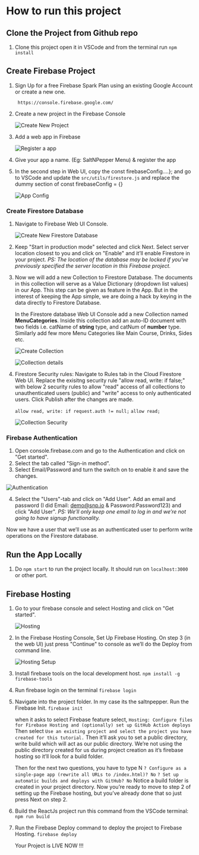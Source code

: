 # How to run this project
## Clone the Project from Github repo 

1. Clone this project open it in VSCode and from the terminal run 
	`npm install`

## Create Firebase Project 

1. Sign Up for a free Firebase Spark Plan using an existing Google Account or create a new one.
		
		https://console.firebase.google.com/

2. Create a new project in the Firebase Console

	![Create New Project](/src/assets/help/create_project.png)

3. Add a web app in Firebase

	![Register a app](/src/assets/help/add_an_app.png)

4. Give your app a name. (Eg: SaltNPepper Menu) & register the app

5. In the second step in Web UI, copy the 
	const firebaseConfig....}; 
	and go to VSCode and update the `src/utils/firestore.js` and replace the dummy section of const firebaseConfig = {}

	![App Config](/src/assets/help/app_config.png)

### Create Firestore Database

1. Navigate to Firebase Web UI Console.

	![Create New Firestore Database](/src/assets/help/create_firestore.png)

2. Keep "Start in production mode" selected and click Next. Select server location closest to you and click on "Enable" and it’ll enable Firestore in your project.
*PS: The location of the database may be locked if you've previously specified the server location in this Firebase project.*

3. Now we will add a new Collection to Firestore Database. The documents in this collection will serve as a Value Dictionary (dropdown list values) in our App. This step can be given as feature in the App. But in the interest of keeping the App simple, we are doing a hack by keying in the data directly to Firestore Database.

	In the Firestore database Web UI Console add a new Collection named **MenuCategories**. Inside this collection add an auto-ID document with two fields i.e. catName of **string** type, and catNum of **number** type. Similarly add few more Menu Categories like Main Course, Drinks, Sides etc.

	![Create Collection](/src/assets/help/menu_cat_collection_creation.png)

	![Collection details](/src/assets/help/menu_categories.png)

4. Firestore Security rules: Navigate to Rules tab in the Cloud Firestore Web UI.
	Replace the exisitng security rule "allow read, write: if false;" with below 2 security rules to allow "read" access of all collections to unauthenticated users (public) and "write" access to only authenticated users. Click Publish after the changes are made.

	  `allow read, write: if request.auth != null;`
	  `allow read;`

    ![Collection Security](/src/assets/help/firestore_security_rules.png)

### Firebase Authentication

1. Open console.firebase.com and go to the Authentication and click on "Get started".
2. Select the tab called "Sign-in method".
3. Select Email/Password and turn the switch on to enable it and save the changes.

![Authentication](/src/assets/help/firebase_auth.png)

4. Select the "Users"-tab and click on "Add User". Add an email and password (I did Email: demo@snp.io & Password:Password123) and click "Add User". 
*PS: We’ll only keep one email to log in and we’re not going to have signup functionality.*

Now we have a user that we’ll use as an authenticated user to perform write operations on the Firestore database.

## Run the App Locally

1. Do `npm start` to run the project locally. It should run on `localhost:3000` or other port.

## Firebase Hosting

1. Go to your firebase console and select Hosting and click on "Get started".

	![Hosting](/src/assets/help/hosting.png)

2. In the Firebase Hosting Console, Set Up Firebase Hosting. On step 3 (in the web UI) just press "Continue" to console as we’ll do the Deploy from command line.

	![Hosting Setup](/src/assets/help/hosting_config.png)


3. Install firebase tools on the local development host.
	`npm install -g firebase-tools`

4. Run firebase login on the terminal
	`firebase login`

5. Navigate into the project folder. In my case its the saltnpepper. Run the Firebase Init. 
	`firebase init`

    when it asks to select Firebase feature select, 
	`Hosting: Configure files for Firebase Hosting and (optionally) set up GitHub Action deploys`
	Then select 
	`Use an existing project and select the project you have created for this tutorial.`
	Then it’ll ask you to set a public directory, write build which will act as our public directory. We’re not using the public directory created for us during project creation as it’s firebase hosting so it’ll look for a build folder.
	
	Then for the next two questions, you have to type N
	`? Configure as a single-page app (rewrite all URLs to /index.html)? No`
	`? Set up automatic builds and deploys with GitHub? No`
	Notice a build folder is created in your project directory. Now you’re ready to move to step 2 of setting up the Firebase hosting, but you’ve already done that so just press Next on step 2.

6. Build the ReactJs project run this command from the VSCode terminal:
	`npm run build`

7. Run the Firebase Deploy command to deploy the project to Firebase Hosting.
	`firebase deploy`

	Your Project is LIVE NOW !!!
